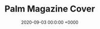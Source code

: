 ---
title: Palm Magazine Cover
date: 2020-09-03 00:0:00 +0000
thumbnail: "/upload/PalmCOVER.png"
year: 2020
categories:
- Graphic

---